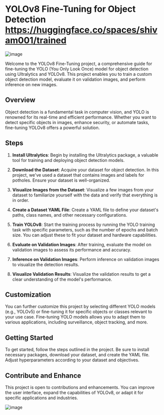 # YOLOv8 Fine-Tuning for Object Detection https://huggingface.co/spaces/shivam001/trained
![image](https://github.com/shivamkapoor172002/YOLOv8-Fine-Tuning-for-Object-Detection/assets/92868323/26363ff8-9bcd-411a-95db-5599943b4d9b)


Welcome to the YOLOv8 Fine-Tuning project, a comprehensive guide for fine-tuning the YOLO (You Only Look Once) model for object detection using Ultralytics and YOLOv8. This project enables you to train a custom object detection model, evaluate it on validation images, and perform inference on new images.

## Overview

Object detection is a fundamental task in computer vision, and YOLO is renowned for its real-time and efficient performance. Whether you want to detect specific objects in images, enhance security, or automate tasks, fine-tuning YOLOv8 offers a powerful solution.

## Steps

1. **Install Ultralytics**: Begin by installing the Ultralytics package, a valuable tool for training and deploying object detection models.

2. **Download the Dataset**: Acquire your dataset for object detection. In this project, we've used a dataset that contains images and labels for potholes. Ensure your dataset is well-organized.

3. **Visualize Images from the Dataset**: Visualize a few images from your dataset to familiarize yourself with the data and verify that everything is in order.

4. **Create a Dataset YAML File**: Create a YAML file to define your dataset's paths, class names, and other necessary configurations.

5. **Train YOLOv8**: Start the training process by running the YOLO training task with specific parameters, such as the number of epochs and batch size. You can adjust these to fit your dataset and hardware capabilities.

6. **Evaluate on Validation Images**: After training, evaluate the model on validation images to assess its performance and accuracy.

7. **Inference on Validation Images**: Perform inference on validation images to visualize the detection results.

8. **Visualize Validation Results**: Visualize the validation results to get a clear understanding of the model's performance.

## Customization

You can further customize this project by selecting different YOLO models (e.g., YOLOv5) or fine-tuning it for specific objects or classes relevant to your use case. Fine-tuning YOLO models allows you to adapt them to various applications, including surveillance, object tracking, and more.

## Getting Started

To get started, follow the steps outlined in the project. Be sure to install necessary packages, download your dataset, and create the YAML file. Adjust hyperparameters according to your dataset and objectives.

## Contribute and Enhance

This project is open to contributions and enhancements. You can improve the user interface, expand the capabilities of YOLOv8, or adapt it for specific applications and industries.

![image](https://github.com/shivamkapoor172002/Yolov8-Pothole-Training/assets/92868323/c926d1ac-51e0-470a-9171-dd57fb67eb03)
